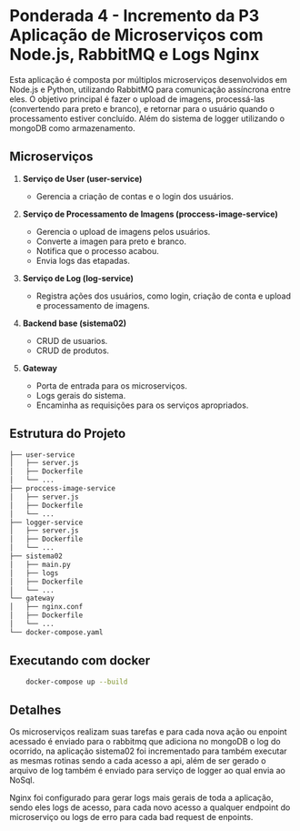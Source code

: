 # Ponderada 4 - Incremento da P3 Aplicação de Microserviços com Node.js, RabbitMQ e Logs Nginx

Esta aplicação é composta por múltiplos microserviços desenvolvidos em Node.js e Python, utilizando RabbitMQ para comunicação assíncrona entre eles. O objetivo principal é fazer o upload de imagens, processá-las (convertendo para preto e branco), e retornar para o usuário quando o processamento estiver concluído. Além do sistema de logger utilizando o mongoDB como armazenamento.

## Microserviços

1. **Serviço de User (user-service)**
    - Gerencia a criação de contas e o login dos usuários.

2. **Serviço de Processamento de Imagens (proccess-image-service)**
    - Gerencia o upload de imagens pelos usuários.
    - Converte a imagen para preto e branco.
    - Notifica que o processo acabou.
    - Envia logs das etapadas.

3. **Serviço de Log (log-service)**
    - Registra ações dos usuários, como login, criação de conta e upload e processamento de imagens.

4. **Backend base (sistema02)**
    - CRUD de usuarios.
    - CRUD de produtos.

5. **Gateway**
    - Porta de entrada para os microserviços.
    - Logs gerais do sistema.
    - Encaminha as requisições para os serviços apropriados.

## Estrutura do Projeto

```bash
├── user-service
│   ├── server.js
│   ├── Dockerfile
│   └── ...
├── proccess-image-service
│   ├── server.js
│   ├── Dockerfile
│   └── ...
├── logger-service
│   ├── server.js
│   ├── Dockerfile
│   └── ...
├── sistema02
│   ├── main.py
│   ├── logs
│   ├── Dockerfile
│   └── ...
└── gateway
│   ├── nginx.conf
│   ├── Dockerfile
│   └── ...
└── docker-compose.yaml
```
## Executando com docker

```bash
    docker-compose up --build
```

## Detalhes
Os microserviços realizam suas tarefas e para cada nova ação ou enpoint acessado é enviado para o rabbitmq que adiciona no mongoDB o log do ocorrido, na aplicação sistema02 foi incrementado para também executar as mesmas rotinas sendo a cada acesso a api, além de ser gerado o arquivo de log também é enviado para serviço de logger ao qual envia ao NoSql.

Nginx foi configurado para gerar logs mais gerais de toda a aplicação, sendo eles logs de acesso, para cada novo acesso a qualquer endpoint do microserviço ou logs de erro para cada bad request de enpoints.